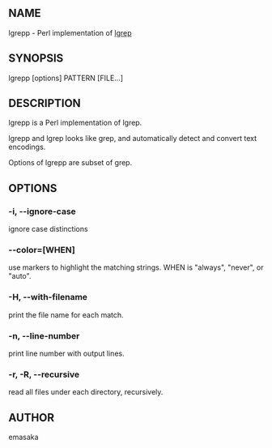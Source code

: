 ## NAME

lgrepp - Perl implementation of [lgrep](http://www.ff.iij4u.or.jp/~nrt/lv/)

## SYNOPSIS

lgrepp [options] PATTERN [FILE...]

## DESCRIPTION

lgrepp is a Perl implementation of lgrep.

lgrepp and lgrep looks like grep, and automatically detect and convert
text encodings.

Options of lgrepp are subset of grep.

## OPTIONS

### -i, --ignore-case

ignore case distinctions

### --color=[WHEN]

use markers to highlight the matching strings.
WHEN is "always", "never", or "auto".

### -H, --with-filename

print the file name for each match.

### -n, --line-number

print line number with output lines.

### -r, -R, --recursive

read all  files  under  each  directory,  recursively.

## AUTHOR

emasaka
